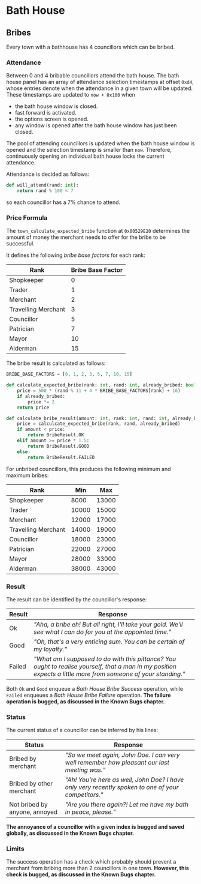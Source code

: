 # Bath House

## Bribes
Every town with a bathhouse has 4 councillors which can be bribed.

### Attendance
Between 0 and 4 bribable councillors attend the bath house.
The bath house panel has an array of attendance selection timestamps at offset `0xd4`, whose entries denote when the attendance in a given town will be updated.
These timestamps are updated to `now + 0x100` when
- the bath house window is closed.
- fast forward is activated.
- the options screen is opened.
- any window is opened after the bath house window has just been closed.

The pool of attending councillors is updated when the bath house window is opened and the selection timestamp is smaller than `now`.
Therefore, continuously opening an individual bath house locks the current attendance.

Attendance is decided as follows:
```python
def will_attend(rand: int):
    return rand % 100 < 7
```
so each councillor has a 7% chance to attend.

### Price Formula
The `town_calculate_expected_bribe` function at `0x00529E20` determines the amount of money the merchant needs to offer for the bribe to be successful.

It defines the following *bribe base factors* for each rank:

|Rank|Bribe Base Factor|
|-|-|
|Shopkeeper|0|
|Trader|1|
|Merchant|2|
|Travelling Merchant|3|
|Councillor|5|
|Patrician|7|
|Mayor|10|
|Alderman|15|

The bribe result is calculated as follows:
```python
BRIBE_BASE_FACTORS = [0, 1, 2, 3, 5, 7, 10, 15]

def calculate_expected_bribe(rank: int, rand: int, already_bribed: bool):
    price = 500 * (rand % 11 + 4 * BRIBE_BASE_FACTORS[rank] + 16)
    if already_bribed:
        price *= 2
    return price

def calculate_bribe_result(amount: int, rank: int, rand: int, already_bribed: bool):
    price = calculcate_expected_bribe(rank, rand, already_bribed)
    if amount < price:
        return BribeResult.OK
    elif amount >= price * 1.5:
        return BribeResult.GOOD
    else:
        return BribeResult.FAILED
```

For unbribed councillors, this produces the following minimum and maximum bribes:

|Rank|Min|Max|
|-|-|-|
|Shopkeeper|8000|13000|
|Trader|10000|15000|
|Merchant|12000|17000|
|Travelling Merchant|14000|19000|
|Councillor|18000|23000|
|Patrician|22000|27000|
|Mayor|28000|33000|
|Alderman|38000|43000|

### Result
The result can be identified by the councillor's response:

|Result|Response|
|-|-|
|Ok|*"Aha, a bribe eh! But all right, I'll take your gold. We'll see what I can do for you at the appointed time."*|
|Good|*"Oh, that's a very enticing sum. You can be certain of my loyalty."*|
|Failed|*"What am I supposed to do with this pittance? You ought to realise yourself, that a man in my position expects a little more from someone of your standing."*|

Both `Ok` and `Good` enqueue a *Bath House Bribe Success* operation, while `Failed` enqueues a *Bath House Bribe Failure* operation.
**The failure operation is bugged, as discussed in the Known Bugs chapter.**

### Status
The current status of a councillor can be inferred by his lines:

|Status|Response|
|-|-|
|Bribed by merchant|*"So we meet again, John Doe. I can very well remember how pleasant our last meeting was."*|
|Bribed by other merchant|*"Ah! You're here as well, John Doe? I have only very recently spoken to one of your competitors."*|
|Not bribed by anyone, annoyed|*"Are you there again?! Let me have my bath in peace, please."*|

**The annoyance of a councillor with a given index is bugged and saved globally, as discussed in the Known Bugs chapter.**

### Limits
The success operation has a check which probably should prevent a merchant from bribing more than 2 councillors in one town.
**However, this check is bugged, as discussed in the Known Bugs chapter.**
